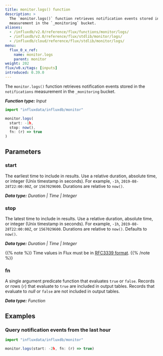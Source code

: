 ```yaml
---
title: monitor.logs() function
description: >
  The `monitor.logs()` function retrieves notification events stored in the `notifications`
  measurement in the `_monitoring` bucket.
aliases:
  - /influxdb/v2.0/reference/flux/functions/monitor/logs/
  - /influxdb/v2.0/reference/flux/stdlib/monitor/logs/
  - /influxdb/cloud/reference/flux/stdlib/monitor/logs/
menu:
  flux_0_x_ref:
    name: monitor.logs
    parent: monitor
weight: 202
flux/v0.x/tags: [inputs]
introduced: 0.39.0
---
```


The `monitor.logs()` function retrieves notification events stored in the `notifications`
measurement in the `_monitoring` bucket.

_**Function type:** Input_

```js
import "influxdata/influxdb/monitor"

monitor.logs(
  start: -1h,
  stop: now(),
  fn: (r) => true
)
```

## Parameters

### start
The earliest time to include in results.
Use a relative duration, absolute time, or integer (Unix timestamp in seconds).
For example, `-1h`, `2019-08-28T22:00:00Z`, or `1567029600`.
Durations are relative to `now()`.

_**Data type:** Duration | Time | Integer_

### stop
The latest time to include in results.
Use a relative duration, absolute time, or integer (Unix timestamp in seconds).
For example, `-1h`, `2019-08-28T22:00:00Z`, or `1567029600`.
Durations are relative to `now()`.
Defaults to `now()`.

_**Data type:** Duration | Time | Integer_

{{% note %}}
Time values in Flux must be in [RFC3339 format](/flux/v0.x/spec/types#timestamp-format).
{{% /note %}}

### fn
A single argument predicate function that evaluates `true` or `false`.
Records or rows (`r`) that evaluate to `true` are included in output tables.
Records that evaluate to _null_ or `false` are not included in output tables.

_**Data type:** Function_

## Examples

### Query notification events from the last hour
```js
import "influxdata/influxdb/monitor"

monitor.logs(start: -2h, fn: (r) => true)
```
